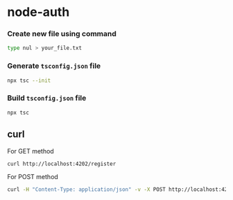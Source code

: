 # node-auth

### Create new file using command
```sh
type nul > your_file.txt
```

### Generate ```tsconfig.json``` file
```sh
npx tsc --init
```

### Build ```tsconfig.json``` file
```sh
npx tsc
```

## curl

For GET method
```sh
curl http://localhost:4202/register
```

For POST method
```sh
curl -H "Content-Type: application/json" -v -X POST http://localhost:4202/register -d "{\"email\":\"mojahidi96@gmail.com\",\"name\":\"Mojahid\",\"password\":\"secret@123\", \"passwordConfirmation\":\"secret@123\"}"

```
